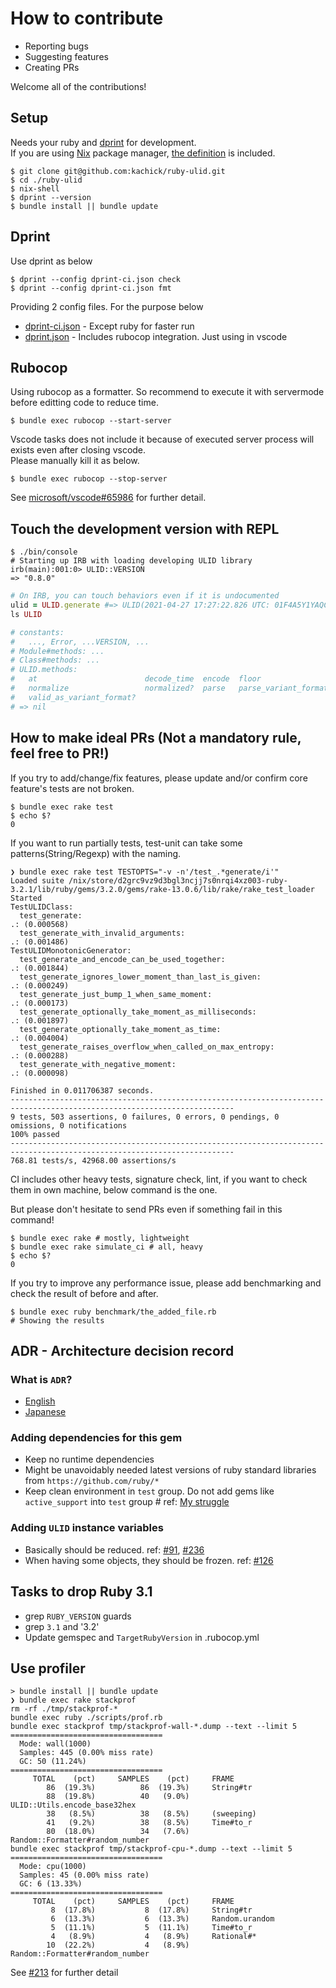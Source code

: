 # How to contribute

- Reporting bugs
- Suggesting features
- Creating PRs

Welcome all of the contributions!

## Setup

Needs your ruby and [dprint](https://dprint.dev/) for development.\
If you are using [Nix](https://nixos.org/) package manager, [the definition](shell.nix) is included.

```console
$ git clone git@github.com:kachick/ruby-ulid.git
$ cd ./ruby-ulid
$ nix-shell
$ dprint --version
$ bundle install || bundle update
```

## Dprint

Use dprint as below

```console
$ dprint --config dprint-ci.json check
$ dprint --config dprint-ci.json fmt
```

Providing 2 config files. For the purpose below

- [dprint-ci.json](dprint-ci.json) - Except ruby for faster run
- [dprint.json](dprint.json) - Includes rubocop integration. Just using in vscode

## Rubocop

Using rubocop as a formatter. So recommend to execute it with servermode before editting code to reduce time.

```console
$ bundle exec rubocop --start-server
```

Vscode tasks does not include it because of executed server process will exists even after closing vscode.\
Please manually kill it as below.

```console
$ bundle exec rubocop --stop-server
```

See [microsoft/vscode#65986](https://github.com/microsoft/vscode/issues/65986) for further detail.

## Touch the development version with REPL

```console
$ ./bin/console
# Starting up IRB with loading developing ULID library
irb(main):001:0> ULID::VERSION
=> "0.8.0"
```

```ruby
# On IRB, you can touch behaviors even if it is undocumented
ulid = ULID.generate #=> ULID(2021-04-27 17:27:22.826 UTC: 01F4A5Y1YAQCYAYCTC7GRMJ9AA)
ls ULID

# constants:
#   ..., Error, ...VERSION, ...
# Module#methods: ...
# Class#methods: ...
# ULID.methods:
#   at                        decode_time  encode  floor                 from_integer  generate  max   min
#   normalize                 normalized?  parse   parse_variant_format  range         sample    scan  try_convert
#   valid_as_variant_format?
# => nil
```

## How to make ideal PRs (Not a mandatory rule, feel free to PR!)

If you try to add/change/fix features, please update and/or confirm core feature's tests are not broken.

```console
$ bundle exec rake test
$ echo $?
0
```

If you want to run partially tests, test-unit can take some patterns(String/Regexp) with the naming.

```console
❯ bundle exec rake test TESTOPTS="-v -n'/test_.*generate/i'"
Loaded suite /nix/store/d2grc9vz9d3bgl3ncjj7s0nrqi4xz003-ruby-3.2.1/lib/ruby/gems/3.2.0/gems/rake-13.0.6/lib/rake/rake_test_loader
Started
TestULIDClass:
  test_generate:                                                                                        .: (0.000568)
  test_generate_with_invalid_arguments:                                                                 .: (0.001486)
TestULIDMonotonicGenerator:
  test_generate_and_encode_can_be_used_together:                                                        .: (0.001844)
  test_generate_ignores_lower_moment_than_last_is_given:                                                .: (0.000249)
  test_generate_just_bump_1_when_same_moment:                                                           .: (0.000173)
  test_generate_optionally_take_moment_as_milliseconds:                                                 .: (0.001897)
  test_generate_optionally_take_moment_as_time:                                                         .: (0.004004)
  test_generate_raises_overflow_when_called_on_max_entropy:                                             .: (0.000288)
  test_generate_with_negative_moment:                                                                   .: (0.000098)

Finished in 0.011706387 seconds.
------------------------------------------------------------------------------------------------------------------------
9 tests, 503 assertions, 0 failures, 0 errors, 0 pendings, 0 omissions, 0 notifications
100% passed
------------------------------------------------------------------------------------------------------------------------
768.81 tests/s, 42968.00 assertions/s
```

CI includes other heavy tests, signature check, lint, if you want to check them in own machine, below command is the one.

But please don't hesitate to send PRs even if something fail in this command!

```console
$ bundle exec rake # mostly, lightweight
$ bundle exec rake simulate_ci # all, heavy
$ echo $?
0
```

If you try to improve any performance issue, please add benchmarking and check the result of before and after.

```console
$ bundle exec ruby benchmark/the_added_file.rb
# Showing the results
```

## ADR - Architecture decision record

### What is `ADR`?

- [English](https://github.com/joelparkerhenderson/architecture_decision_record)
- [Japanese](https://quipper.hatenablog.com/entry/architecture_decision_records)

### Adding dependencies for this gem

- Keep no runtime dependencies
- Might be unavoidably needed latest versions of ruby standard libraries from `https://github.com/ruby/*`
- Keep clean environment in `test` group. Do not add gems like `active_support` into `test` group # ref: [My struggle](https://github.com/kachick/ruby-ulid/pull/42#discussion_r623960639)

### Adding `ULID` instance variables

- Basically should be reduced. ref: [#91](kachick/ruby-ulid#91), [#236](kachick/ruby-ulid#236)
- When having some objects, they should be frozen. ref: [#126](kachick/ruby-ulid#126)

## Tasks to drop Ruby 3.1

- grep `RUBY_VERSION` guards
- grep `3.1` and '3.2'
- Update gemspec and `TargetRubyVersion` in .rubocop.yml

## Use profiler

```console
> bundle install || bundle update
❯ bundle exec rake stackprof
rm -rf ./tmp/stackprof-*
bundle exec ruby ./scripts/prof.rb
bundle exec stackprof tmp/stackprof-wall-*.dump --text --limit 5
==================================
  Mode: wall(1000)
  Samples: 445 (0.00% miss rate)
  GC: 50 (11.24%)
==================================
     TOTAL    (pct)     SAMPLES    (pct)     FRAME
        86  (19.3%)          86  (19.3%)     String#tr
        88  (19.8%)          40   (9.0%)     ULID::Utils.encode_base32hex
        38   (8.5%)          38   (8.5%)     (sweeping)
        41   (9.2%)          38   (8.5%)     Time#to_r
        80  (18.0%)          34   (7.6%)     Random::Formatter#random_number
bundle exec stackprof tmp/stackprof-cpu-*.dump --text --limit 5
==================================
  Mode: cpu(1000)
  Samples: 45 (0.00% miss rate)
  GC: 6 (13.33%)
==================================
     TOTAL    (pct)     SAMPLES    (pct)     FRAME
         8  (17.8%)           8  (17.8%)     String#tr
         6  (13.3%)           6  (13.3%)     Random.urandom
         5  (11.1%)           5  (11.1%)     Time#to_r
         4   (8.9%)           4   (8.9%)     Rational#*
        10  (22.2%)           4   (8.9%)     Random::Formatter#random_number
```

See [#213](https://github.com/kachick/ruby-ulid/pull/213) for further detail

